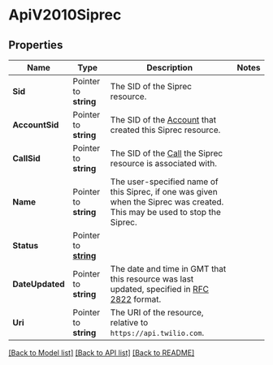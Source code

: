 # ApiV2010Siprec

## Properties

Name | Type | Description | Notes
------------ | ------------- | ------------- | -------------
**Sid** | Pointer to **string** | The SID of the Siprec resource. |
**AccountSid** | Pointer to **string** | The SID of the [Account](https://www.twilio.com/docs/iam/api/account) that created this Siprec resource. |
**CallSid** | Pointer to **string** | The SID of the [Call](https://www.twilio.com/docs/voice/api/call-resource) the Siprec resource is associated with. |
**Name** | Pointer to **string** | The user-specified name of this Siprec, if one was given when the Siprec was created. This may be used to stop the Siprec. |
**Status** | Pointer to [**string**](SiprecEnumStatus.md) |  |
**DateUpdated** | Pointer to **string** | The date and time in GMT that this resource was last updated, specified in [RFC 2822](https://www.ietf.org/rfc/rfc2822.txt) format. |
**Uri** | Pointer to **string** | The URI of the resource, relative to `https://api.twilio.com`. |

[[Back to Model list]](../README.md#documentation-for-models) [[Back to API list]](../README.md#documentation-for-api-endpoints) [[Back to README]](../README.md)


